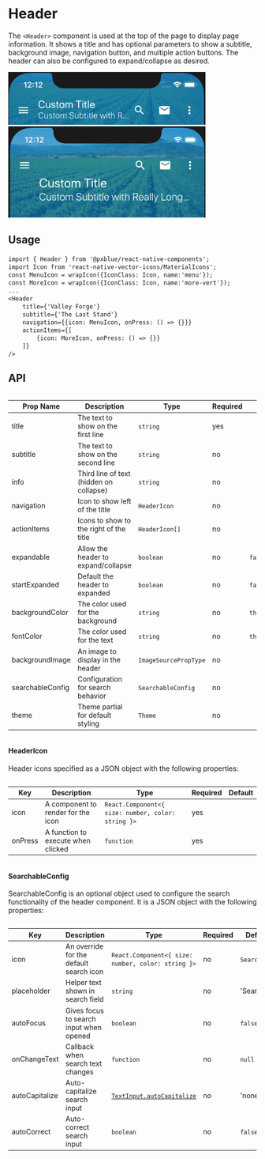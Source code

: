 # Header

The `<Header>` component is used at the top of the page to display page information. It shows a title and has optional parameters to show a subtitle, background image, navigation button, and multiple action buttons. The header can also be configured to expand/collapse as desired.

<img width="400" alt="Collapsed header" src="./images/header_small.png">
<img width="400" alt="Expanded header" src="./images/header_large.png">

## Usage

```tsx
import { Header } from '@pxblue/react-native-components';
import Icon from 'react-native-vector-icons/MaterialIcons';
const MenuIcon = wrapIcon({IconClass: Icon, name:'menu'});
const MoreIcon = wrapIcon({IconClass: Icon, name:'more-vert'});
...
<Header
    title={'Valley Forge'}
    subtitle={'The Last Stand'}
    navigation={{icon: MenuIcon, onPress: () => {}}}
    actionItems={[
        {icon: MoreIcon, onPress: () => {}}
    ]}
/>
```

## API

<div style="overflow: auto">

| Prop Name        | Description                             | Type                  | Required | Default                  |
| ---------------- | --------------------------------------- | --------------------- | -------- | ------------------------ |
| title            | The text to show on the first line      | `string`              | yes      |                          |
| subtitle         | The text to show on the second line     | `string`              | no       |                          |
| info             | Third line of text (hidden on collapse) | `string`              | no       |                          |
| navigation       | Icon to show left of the title          | `HeaderIcon`          | no       |                          |
| actionItems      | Icons to show to the right of the title | `HeaderIcon[]`        | no       |                          |
| expandable       | Allow the header to expand/collapse     | `boolean`             | no       | `false`                  |
| startExpanded    | Default the header to expanded          | `boolean`             | no       | `false`                  |
| backgroundColor  | The color used for the background       | `string`              | no       | `theme.colors.primary`   |
| fontColor        | The color used for the text             | `string`              | no       | `theme.colors.onPrimary` |
| backgroundImage  | An image to display in the header       | `ImageSourcePropType` | no       |                          |
| searchableConfig | Configuration for search behavior       | `SearchableConfig`    | no       |                          |
| theme            | Theme partial for default styling       | `Theme`  | no       |                          |

</div>

#### HeaderIcon

Header icons specified as a JSON object with the following properties:

<div style="overflow: auto">

| Key     | Description                        | Type                                               | Required | Default |
| ------- | ---------------------------------- | -------------------------------------------------- | -------- | ------- |
| icon    | A component to render for the icon | `React.Component<{ size: number, color: string }>` | yes      |         |
| onPress | A function to execute when clicked | `function`                                         | yes      |         |

</div>

#### SearchableConfig

SearchableConfig is an optional object used to configure the search functionality of the header component. It is a JSON object with the following properties:

<div style="overflow: auto">

| Key            | Description                             | Type                                                                 | Required | Default      |
| -------------- | --------------------------------------- | -------------------------------------------------------------------- | -------- | ------------ |
| icon           | An override for the default search icon | `React.Component<{ size: number, color: string }>`                   | no       | `SearchIcon` |
| placeholder    | Helper text shown in search field       | `string`                                                             | no       | 'Search'     |
| autoFocus      | Gives focus to search input when opened | `boolean`                                                            | no       | `false`      |
| onChangeText   | Callback when search text changes       | `function`                                                           | no       | `null`       |
| autoCapitalize | Auto-capitalize search input            | [`TextInput.autoCapitalize`](https://reactnative.dev/docs/textinput) | no       | 'none'       |
| autoCorrect    | Auto-correct search input               | `boolean`                                                            | no       | `false`      |

</div>
